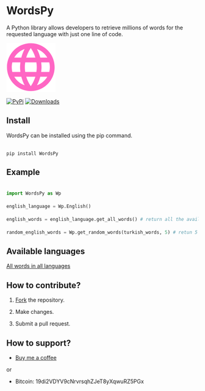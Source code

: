 
  

# WordsPy

  

  

A Python library allows developers to retrieve millions of words for the requested language with just one line of code.

  

  

![LexiExtract](https://raw.githubusercontent.com/eymenefealtun/WordsPy/master/RepoResources/WordsPyIcon.png)

  

  

[![PyPi](https://img.shields.io/pypi/v/wordspy)](https://pypi.org/project/wordspy/) [![Downloads](https://img.shields.io/pypi/dm/wordspy)](https://pypi.org/project/wordspy)

  
  
  

## Install

WordsPy can be installed using the pip command.

```

pip install WordsPy

```

  

## Example

```python

import WordsPy as Wp

english_language = Wp.English()

english_words = english_language.get_all_words() # return all the available words in language

random_english_words = Wp.get_random_words(turkish_words, 5) # retun 5 random words from the list

```

  

## Available languages

[All words in all languages](https://github.com/eymenefealtun/all-words-in-all-languages)

  
  

## How to contribute?

1. [Fork](https://github.com/eymenefealtun/WordsPy/fork) the repository.

2. Make changes.

3. Submit a pull request.

  

## How to support?

* [Buy me a coffee](https://www.buymeacoffee.com/altuneymenefe)

or

* Bitcoin: 19di2VDYV9cNrvrsqhZJeT8yXqwuRZ5PGx